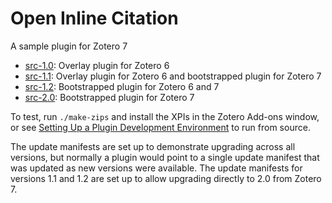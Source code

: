 # Open Inline Citation

A sample plugin for Zotero 7

  * [src-1.0](src-1.0): Overlay plugin for Zotero 6
  * [src-1.1](src-1.1): Overlay plugin for Zotero 6 and bootstrapped plugin for Zotero 7
  * [src-1.2](src-1.2): Bootstrapped plugin for Zotero 6 and 7
  * [src-2.0](src-2.0): Bootstrapped plugin for Zotero 7

To test, run `./make-zips` and install the XPIs in the Zotero Add-ons window, or see [Setting Up a Plugin Development Environment](https://www.zotero.org/support/dev/client_coding/plugin_development#setting_up_a_plugin_development_environment) to run from source.

The update manifests are set up to demonstrate upgrading across all versions, but normally a plugin would point to a single update manifest that was updated as new versions were available. The update manifests for versions 1.1 and 1.2 are set up to allow upgrading directly to 2.0 from Zotero 7.
